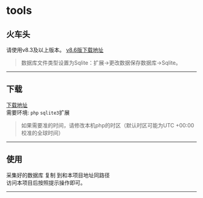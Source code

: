 # tools
## 火车头
请使用v8.3及以上版本。
[v8.6版下载地址](http://file.locoy.com/v8/LocoySpider_V8.6_Build20150323.rar)  
>数据库文件类型设置为Sqlite：扩展→更改数据保存数据库→Sqlite。
***

## 下载  

[下载地址](https://github.com/ssssyouxi/cmstools/releases)  
需要环境: `php` `sqlite3`扩展
> 如果需要准的时间，请修改本机php的时区（默认时区可能为UTC +00:00 校准的全球时间）


***

## 使用

采集好的数据库  复制  到和本项目地址同路径  
访问本项目后按照提示操作即可。  


***